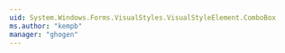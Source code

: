 ```yaml
---
uid: System.Windows.Forms.VisualStyles.VisualStyleElement.ComboBox
ms.author: "kempb"
manager: "ghogen"
---
```


